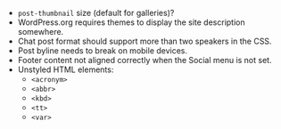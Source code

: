 
* `post-thumbnail` size (default for galleries)?
* WordPress.org requires themes to display the site description somewhere.
* Chat post format should support more than two speakers in the CSS.
* Post byline needs to break on mobile devices.
* Footer content not aligned correctly when the Social menu is not set.
* Unstyled HTML elements:
	* `<acronym>`
	* `<abbr>`
	* `<kbd>`
	* `<tt>`
	* `<var>`